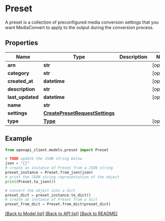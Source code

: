 # Preset

A preset is a collection of preconfigured media conversion settings that you want MediaConvert to apply to the output during the conversion process.

## Properties

Name | Type | Description | Notes
------------ | ------------- | ------------- | -------------
**arn** | **str** |  | [optional] 
**category** | **str** |  | [optional] 
**created_at** | **datetime** |  | [optional] 
**description** | **str** |  | [optional] 
**last_updated** | **datetime** |  | [optional] 
**name** | **str** |  | 
**settings** | [**CreatePresetRequestSettings**](CreatePresetRequestSettings.md) |  | 
**type** | [**Type**](Type.md) |  | [optional] 

## Example

```python
from openapi_client.models.preset import Preset

# TODO update the JSON string below
json = "{}"
# create an instance of Preset from a JSON string
preset_instance = Preset.from_json(json)
# print the JSON string representation of the object
print(Preset.to_json())

# convert the object into a dict
preset_dict = preset_instance.to_dict()
# create an instance of Preset from a dict
preset_from_dict = Preset.from_dict(preset_dict)
```
[[Back to Model list]](../README.md#documentation-for-models) [[Back to API list]](../README.md#documentation-for-api-endpoints) [[Back to README]](../README.md)


